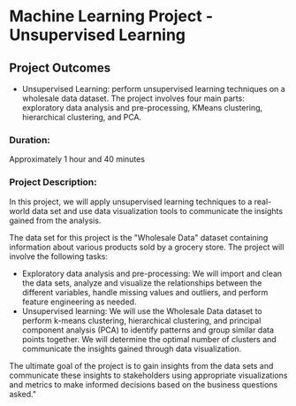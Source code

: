# Machine Learning Project - Unsupervised Learning

## Project Outcomes

- Unsupervised Learning: perform unsupervised learning techniques on a wholesale data dataset. The project involves four
  main parts: exploratory data analysis and pre-processing, KMeans clustering, hierarchical clustering, and PCA.

### Duration:

Approximately 1 hour and 40 minutes

### Project Description:

In this project, we will apply unsupervised learning techniques to a real-world data set and use data visualization
tools to communicate the insights gained from the analysis.

The data set for this project is the "Wholesale Data" dataset containing information about various products sold by a
grocery store.
The project will involve the following tasks:

- Exploratory data analysis and pre-processing: We will import and clean the data sets, analyze and visualize the
  relationships between the different variables, handle missing values and outliers, and perform feature engineering as
  needed.
- Unsupervised learning: We will use the Wholesale Data dataset to perform k-means clustering, hierarchical clustering,
  and principal component analysis (PCA) to identify patterns and group similar data points together. We will determine
  the optimal number of clusters and communicate the insights gained through data visualization.

The ultimate goal of the project is to gain insights from the data sets and communicate these insights to stakeholders
using appropriate visualizations and metrics to make informed decisions based on the business questions asked."

